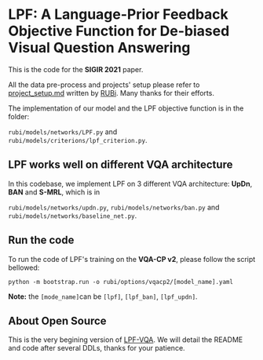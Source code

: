 # LPF: A Language-Prior Feedback Objective Function for De-biased Visual Question Answering

This is the code for the **SIGIR 2021** paper.

All the data pre-process and projects' setup please refer to [project_setup.md](./project_setup.md) written by [RUBi](https://github.com/cdancette/rubi.bootstrap.pytorch). Many thanks for their efforts.

The implementation of our model and the LPF objective function is in the folder:

`rubi/models/networks/LPF.py` and `rubi/models/criterions/lpf_criterion.py`.

## LPF works well on different VQA architecture

In this codebase, we implement LPF on 3 different VQA architecture: **UpDn**, **BAN** and **S-MRL**, which is in 

`rubi/models/networks/updn.py`, `rubi/models/networks/ban.py` and `rubi/models/networks/baseline_net.py`.

## Run the code

To run the code of LPF's training on the **VQA-CP v2**, please follow the script bellowed:

```
python -m bootstrap.run -o rubi/options/vqacp2/[model_name].yaml
```

**Note:** the `[mode_name]`can be `[lpf]`, `[lpf_ban]`, `[lpf_updn]`.

## About Open Source

This is the very begining version of [LPF-VQA](https://github.com/jokieleung/LPF-VQA). We will detail the README and code after several DDLs, thanks for your patience.
